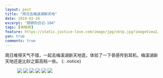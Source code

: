 ```yaml
---
layout: post
title: "周日去梅溪湖新天地"
date: 2019-02-26
excerpt: "妍妍的日记-104"
tags: [徐晓妍]
feature: https://static.justice-love.com/image/jpg/xktp.jpg?imageView2/1/w/1200/h/500
yan: true
comments: true
---
```

周日难得天气不错，一起去梅溪湖新天地逛，体验了一下骨感传到耳机，梅溪湖新天地还是比砂之窗高档一些。
{: .notice}
<figure>
    <img src="{{ site.staticUrl }}/yanyan/image/meixihuzmyw1.jpg" />
    <img src="{{ site.staticUrl }}/yanyan/image/meixihuzmyw2.jpg" />
    <img src="{{ site.staticUrl }}/yanyan/image/meixihuzmyw3.jpg" />
    <img src="{{ site.staticUrl }}/yanyan/image/meixihuzmyw4.jpg" />
    <img src="{{ site.staticUrl }}/yanyan/image/meixihuzmyw5.jpg" />
    <img src="{{ site.staticUrl }}/yanyan/image/meixihuzmyw6.jpg" />
</figure>
